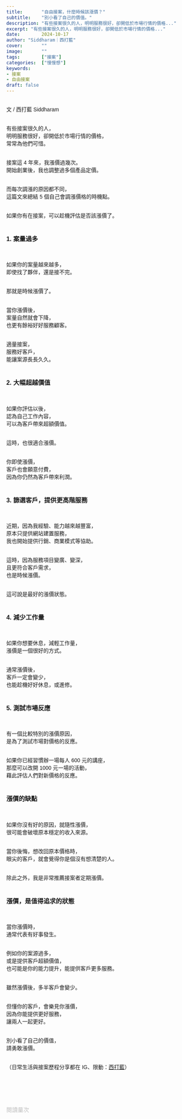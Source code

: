 ```yaml
---
title:       "自由接案，什麼時候該漲價？"
subtitle:    "別小看了自己的價值。"
description: "有些接案很久的人，明明服務很好，卻開低於市場行情的價格..."
excerpt: "有些接案很久的人，明明服務很好，卻開低於市場行情的價格..."
date:        2024-10-17
author: "Siddharam｜西打藍"
cover:       ""
image:       ""
tags:        ["接案"]
categories:  ["慢慢想"]
keywords:
- 接案
- 自由接案
draft: false
---
```


<article style="font-family: 'Noto Sans TC', '微軟正黑體', sans-serif; font-weight: 300;">

<br>文 / 西打藍 Siddharam<br><br>

有些接案很久的人，<br>
明明服務很好，卻開低於市場行情的價格，<br>
常常為他們可惜。<br><br>

接案這 4 年來，我漲價過幾次。<br>
開始創業後，我也調整過多個產品定價。<br><br>

而每次調漲的原因都不同，<br>
這篇文來總結 5 個自己會調漲價格的時機點。<br><br>

如果你有在接案，可以趁機評估是否該漲價了。<br><br>


<h3 class="article-h1-color">1. 案量過多</h3><br>

如果你的案量越來越多，<br>
即使找了夥伴，還是接不完。<br><br>

那就是時候漲價了。<br><br>

當你漲價後，<br>
案量自然就會下降，<br>
也更有餘裕好好服務顧客。<br><br>

適量接案，<br>
服務好客戶，<br>
能讓案源長長久久。<br><br>


<h3 class="article-h1-color">2. 大幅超越價值</h3><br>

如果你評估以後，<br>
認為自己工作內容，<br>
可以為客戶帶來超額價值。<br><br>

這時，也很適合漲價。<br><br>

你即使漲價，<br>
客戶也會願意付費，<br>
因為你仍然為客戶帶來利潤。<br><br>


<h3 class="article-h1-color">3. 篩選客戶，提供更高階服務</h3><br>

近期，因為我經驗、能力越來越豐富，<br>
原本只提供網站建置服務，<br>
我也開始提供行銷、商業模式等協助。<br><br>

這時，因為服務項目變廣、變深，<br>
且更符合客戶需求，<br>
也是時候漲價。<br><br>

這可說是最好的漲價狀態。<br><br>


<h3 class="article-h1-color">4. 減少工作量</h3><br>

如果你想要休息，減輕工作量，<br>
漲價是一個很好的方式。<br><br>

通常漲價後，<br>
客戶一定會變少，<br>
也能趁機好好休息，或進修。<br><br>


<h3 class="article-h1-color">5. 測試市場反應</h3><br>

有一個比較特別的漲價原因，<br>
是為了測試市場對價格的反應。<br><br>

如果你已經習慣辦一場每人 600 元的講座，<br>
那麼可以改開 1000 元一場的活動，<br>
藉此評估人們對新價格的反應。<br><br>


<h3 class="article-h1-color">漲價的缺點</h3><br>

如果你沒有好的原因，就隨性漲價，<br>
很可能會破壞原本穩定的收入來源。<br><br>

當你後悔，想改回原本價格時，<br>
眼尖的客戶，就會覺得你是個沒有想清楚的人。<br><br>

除此之外，我是非常推薦接案者定期漲價。<br><br>


<h3 class="article-h1-color">漲價，是值得追求的狀態</h3><br>

當你漲價時，<br>
通常代表有好事發生。<br><br>

例如你的案源過多，<br>
或是提供客戶超額價值，<br>
也可能是你的能力提升，能提供客戶更多服務。<br><br>

雖然漲價後，多半客戶會變少。<br><br>

但懂你的客戶，會樂見你漲價，<br>
因為你能提供更好服務，<br>
讓兩人一起更好。<br><br>

別小看了自己的價值，<br>
請勇敢漲價。<br><br>



<!-- 
<!-- 案例 > 證明案例 > 壞處 > 怎麼改變（列步驟） > 結語總結金句 -->


（日常生活與接案歷程分享都在 IG、限動：<a href="https://www.instagram.com/sidd.blue/" target="_blank">西打藍</a>）<br><br>

<!-- <h3 class="article-h1-color"></h3><br> -->





<br><br><br>

</article>

<div style="color: #bfbfbf; font-size: 15px;" id="busuanzi_container_page_pv">
  閱讀量<span id="busuanzi_value_page_pv"></span>次
</div>

<script src="../../js/post.js"></script>
